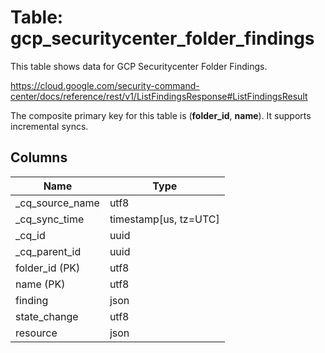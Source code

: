 # Table: gcp_securitycenter_folder_findings

This table shows data for GCP Securitycenter Folder Findings.

https://cloud.google.com/security-command-center/docs/reference/rest/v1/ListFindingsResponse#ListFindingsResult

The composite primary key for this table is (**folder_id**, **name**).
It supports incremental syncs.

## Columns

| Name          | Type          |
| ------------- | ------------- |
|_cq_source_name|utf8|
|_cq_sync_time|timestamp[us, tz=UTC]|
|_cq_id|uuid|
|_cq_parent_id|uuid|
|folder_id (PK)|utf8|
|name (PK)|utf8|
|finding|json|
|state_change|utf8|
|resource|json|